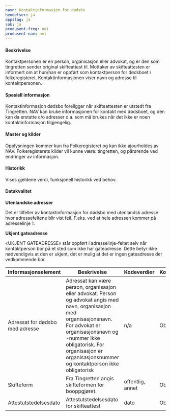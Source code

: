 ```yaml
---
navn: Kontaktinformasjon for dødsbo
hendelser: ja
oppslag: ja
sok: ja
produsent-freg: nei
produsent-nav: nei
---
```


#### Beskrivelse

Kontaktpersonen er en person, organisasjon eller advokat, og er den som tingretten sender original skifteattest til. Mottaker av
skifteattesten er informert om at hun/han er oppført som kontaktperson for dødsboet i folkeregisteret. Kontaktinformasjonen viser navn og
adresse til kontaktpersonen.

#### Spesiell informasjon

Kontaktinformasjon dødsbo foreligger når skifteattesten er utstedt fra Tingretten. NAV kan bruke informasjonen for kontakt med dødsboet, 
og den kan da erstatte c/o adresser o.a. som må brukes når det ikke er noen kontaktinformasjon tilgjengelig.

#### Master og kilder

Opplysningen kommer kun fra Folkeregisteret og kan ikke ajourholdes av NAV.
Folkeregisterets kilder vil kunne være: tingretten, og pårørende ved endringer av informasjon.

#### Historikk

Vises gjeldene verdi, funksjonell historikk ved behov.

#### Datakvalitet
**Utenlandske adresser**

Det er tilfeller av kontaktinformasjon for dødsbo med utenlandsk adresse hvor adressefeltene blir vist feil. F.eks. ved at hele adressen kommer på adresselinje 1. 

**Ukjent gateadresse**

«UKJENT GATEADRESSE» står oppført i adresselinje-feltet selv når kontaktperson bor på et sted som ikke har gateadresse. Dette betyr ikke nødvendigvis at den er ukjent, det er mulig at det er ingen gateadresse der vedkommende bor. 

| Informasjonselement | Beskrivelse | Kodeverdier| Kompletthet | Kvalitet |
|--|--|--|--|--|
| Adressat for dødsbo med adresse | Adressat kan være person, organisasjon eller advokat. Person og advokat angis med navn, organisasjon med organisasjonsnavn. For advokat er organisasjonsnavn og -nummer ikke obligatorisk. For organisasjon er organisasjonsnummer  og kontaktperson ikke obligatorisk | n/a | Obligatorisk | God kvalitet, opplysningene er overført fra Tingretten som utsteder skifteattesten. |
| Skifteform | Fra Tingretten angis skifteformen for booppgjøret. | offentlig, annet | Obligatorisk | God |
| Attestutstedelsesdato | Attestutstedelsesdato for skifteattest | dato | Obligatorisk | God |
